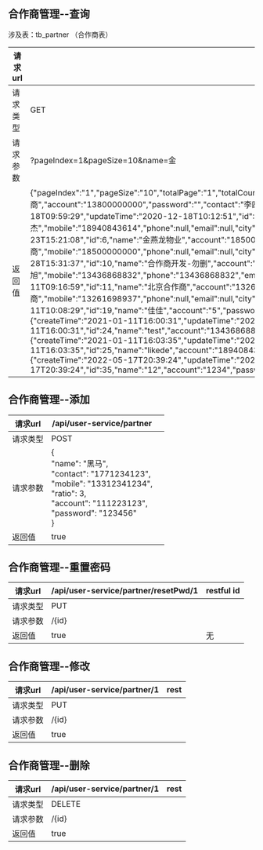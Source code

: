 ##  合作商管理--查询

涉及表：tb_partner （合作商表）

| 请求url  | /api/user-service/partner/search                             |                |
| -------- | ------------------------------------------------------------ | -------------- |
| 请求类型 | GET                                                          |                |
| 请求参数 | ?pageIndex=1&pageSize=10&name=金                             | name为搜索条件 |
| 返回值   | {"pageIndex":"1","pageSize":"10","totalPage":"1","totalCount":"9","currentPageRecords":[{"createTime":"2020-09-24T15:41:25","updateTime":"2020-09-24T15:59:11","id":1,"name":"金燕龙合作商","account":"13800000000","password":"","contact":"李四","mobile":"13800000000","phone":null,"email":null,"city":null,"county":null,"province":null,"addr":null,"ratio":15,"status":true,"vmCount":78},{"createTime":"2020-12-18T09:59:29","updateTime":"2020-12-18T10:12:51","id":4,"name":"天华物业","account":"18940843614","password":"","contact":"刘俊杰","mobile":"18940843614","phone":null,"email":null,"city":null,"county":null,"province":null,"addr":null,"ratio":12,"status":true,"vmCount":4},{"createTime":"2020-12-23T15:21:08","updateTime":"2020-12-23T15:21:08","id":6,"name":"金燕龙物业","account":"18500000000","password":"","contact":"金燕龙合作商","mobile":"18500000000","phone":null,"email":null,"city":null,"county":null,"province":null,"addr":null,"ratio":20,"status":true,"vmCount":0},{"createTime":"2020-12-28T15:31:37","updateTime":"2020-12-28T15:31:37","id":10,"name":"合作商开发-勿删","account":"13436868832","password":"","contact":"黄旭","mobile":"13436868832","phone":"13436868832","email":null,"city":null,"county":null,"province":null,"addr":null,"ratio":100,"status":true,"vmCount":0},{"createTime":"2021-01-11T09:16:59","updateTime":"2021-01-11T09:16:59","id":11,"name":"北京合作商","account":"13261698937","password":"","contact":"北京合作商","mobile":"13261698937","phone":null,"email":null,"city":null,"county":null,"province":null,"addr":null,"ratio":99,"status":true,"vmCount":9},{"createTime":"2021-01-11T10:08:29","updateTime":"2021-01-11T10:08:29","id":19,"name":"佳佳","account":"5","password":"","contact":"佳佳集团","mobile":"18500000002","phone":null,"email":null,"city":null,"county":null,"province":null,"addr":null,"ratio":90,"status":true,"vmCount":2},{"createTime":"2021-01-11T16:00:31","updateTime":"2021-01-11T16:00:31","id":24,"name":"test","account":"13436868833","password":"","contact":"test","mobile":"13436868833","phone":null,"email":null,"city":null,"county":null,"province":null,"addr":null,"ratio":10,"status":true,"vmCount":0},{"createTime":"2021-01-11T16:03:35","updateTime":"2021-01-11T16:03:35","id":25,"name":"likede","account":"18940843666","password":"","contact":"likede","mobile":"18940843666","phone":null,"email":null,"city":null,"county":null,"province":null,"addr":null,"ratio":1,"status":true,"vmCount":2},{"createTime":"2022-05-17T20:39:24","updateTime":"2022-05-17T20:39:24","id":35,"name":"12","account":"1234","password":"","contact":"123456","mobile":"12345665776","phone":null,"email":null,"city":null,"county":null,"province":null,"addr":null,"ratio":15,"status":true,"vmCount":0}]} |                |





##  合作商管理--添加

| 请求url  | /api/user-service/partner                                    |      |
| -------- | ------------------------------------------------------------ | ---- |
| 请求类型 | POST                                                         |      |
| 请求参数 | {<br/>  "name": "黑马",<br/>  "contact": "1771234123",<br/>  "mobile": "13312341234",<br/>  "ratio": 3,<br/>  "account": "111223123",<br/>  "password": "123456"<br/>} |      |
| 返回值   | true                                                         |      |





## 合作商管理--重置密码

| 请求url  | /api/user-service/partner/resetPwd/1 | restful id |
| -------- | ------------------------------------ | ---------- |
| 请求类型 | PUT                                  |            |
| 请求参数 | /{id}                                |            |
| 返回值   | true                                 | 无         |





## 合作商管理--修改

| 请求url  | /api/user-service/partner/1 | rest |
| -------- | --------------------------- | ---- |
| 请求类型 | PUT                         |      |
| 请求参数 | /{id}                       |      |
| 返回值   | true                        |      |



## 合作商管理--删除

| 请求url  | /api/user-service/partner/1 | rest |
| -------- | --------------------------- | ---- |
| 请求类型 | DELETE                      |      |
| 请求参数 | /{id}                       |      |
| 返回值   | true                        |      |

